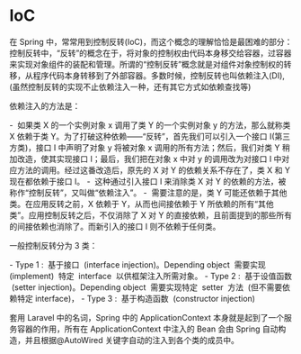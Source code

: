 # IoC

在 Spring 中，常常用到控制反转(IoC)，而这个概念的理解恰恰是最困难的部分：控制反转中，“反转”的概念在于，将对象的控制权由代码本身移交给容器，过容器来实现对象组件的装配和管理。所谓的“控制反转”概念就是对组件对象控制权的转移，从程序代码本身转移到了外部容器。多数时候，控制反转也叫依赖注入(DI),(虽然控制反转的实现不止依赖注入一种，还有其它方式如依赖查找等)

依赖注入的方法是：

-  如果类 X 的一个实例对象 x 调用了类 Y 的一个实例对象 y 的方法，那么就称类 X 依赖于类 Y。为了打破这种依赖——“反转”，首先我们可以引入一个接口 I(第三方类)，接口 I 中声明了对象 y 将被对象 x 调用的所有方法；然后，我们对类 Y 稍加改造，使其实现接口 I；最后，我们把在对象 x 中对 y 的调用改为对接口 I 中对应方法的调用。经过这番改造后，原先的 X 对 Y 的依赖关系不存在了，类 X 和 Y 现在都依赖于接口 I。
-  这种通过引入接口 I 来消除类 X 对 Y 的依赖的方法，被称作“控制反转”，又叫做“依赖注入”。
-  需要注意的是，类 Y 可能还依赖于其他类。在应用反转之前，X 依赖于 Y，从而也间接依赖于 Y 所依赖的所有“其他类”。应用控制反转之后，不仅消除了 X 对 Y 的直接依赖，且前面提到的那些所有的间接依赖也消除了。而新引入的接口 I 则不依赖于任何类。

一般控制反转分为 3 类：

- Type 1 :  基于接口  (interface injection)。Depending object  需要实现(implement)  特定  interface  以供框架注入所需对象。
- Type 2 :  基于设值函数  (setter injection)。Depending object  需要实现特定  setter  方法  (但不需要依赖特定 interface)，
- Type 3 :  基于构造函数  (constructor injection)

套用 Laravel 中的名词，Spring 中的 ApplicationContext 本身就是起到了一个服务容器的作用，所有在 ApplicationContext 中注入的 Bean 会由 Spring 自动构造，并且根据@AutoWired 关键字自动的注入到各个类的成员中。
